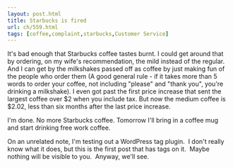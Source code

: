 ```yaml
---
layout: post.html
title: Starbucks is fired
url: ch/559.html
tags: [coffee,complaint,starbucks,Customer Service]
---
```

It's bad enough that Starbucks coffee tastes burnt. I could get around that by ordering, on my wife's recommendation, the mild instead of the regular. And I can get by the milkshakes passed off as coffee by just making fun of the people who order them (A good general rule - if it takes more than 5 words to order your coffee, not including "please" and "thank you", you're drinking a milkshake). I even got past the first price increase that sent the largest coffee over $2 when you include tax. But now the medium coffee is $2.02, less than six months after the last price increase.

I'm done. No more Starbucks coffee. Tomorrow I'll bring in a coffee mug and start drinking free work coffee.

On an unrelated note, I'm testing out a WordPress tag plugin.  I don't really know what it does, but this is the first post that has tags on it.  Maybe nothing will be visible to you.  Anyway, we'll see.
